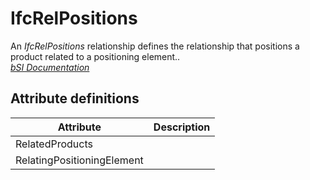 IfcRelPositions
===============
An _IfcRelPositions_ relationship defines the relationship that positions a
product related to a positioning element..  
[ _bSI
Documentation_](https://standards.buildingsmart.org/IFC/DEV/IFC4_2/FINAL/HTML/schema/ifcproductextension/lexical/ifcrelpositions.htm)


Attribute definitions
---------------------
| Attribute                  | Description   |
|----------------------------|---------------|
| RelatedProducts            |               |
| RelatingPositioningElement |               |

